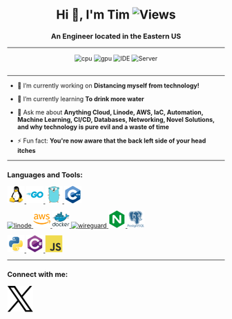 <h1 align="center">
  Hi 👋, I'm Tim
  <img src="https://komarev.com/ghpvc/?username=timjones7&label=Profile%20views&color=0e75b6&style=flat" alt="Views" />
</h1>

<h3 align="center">An Engineer located in the Eastern US</h3>

<hr/>

<div align="center">
<img align="center" src="https://img.shields.io/badge/AMD-Ryzen_7_3700X-ED1C24?style=for-the-badge&logo=amd&logoColor=white" alt="cpu" />
<img align="center" src="https://img.shields.io/badge/AMD-Radeon_RX_5500-ED1C24?style=for-the-badge&logo=amd&logoColor=white" alt="gpu" />
<img align="center" src="https://img.shields.io/badge/Visual_Studio_Code-0078D4?style=for-the-badge&logo=visual%20studio%20code&logoColor=white" alt="IDE" />
<img align="center" src="https://img.shields.io/badge/Linode-00A95C?style=for-the-badge&logo=Linode&logoColor=white" alt="Server" />
</div>

<br/> 
<hr/>

- 🔭 I’m currently working on **Distancing myself from technology!**

- 🌱 I’m currently learning **To drink more water**
  
- 💬 Ask me about **Anything Cloud, Linode, AWS, IaC, Automation, Machine Learning, CI/CD, Databases, Networking, Novel Solutions, and why technology is pure evil and a waste of time**
 
- ⚡ Fun fact: **You're now aware that the back left side of your head itches**

<hr/>




<h3 align="left">Languages and Tools:</h3>
<p align="left">
<a href="https://www.linux.org/" target="_blank" rel="noreferrer"> <img src="https://raw.githubusercontent.com/devicons/devicon/master/icons/linux/linux-original.svg" alt="linux" width="40" height="40"/> </a>
<a href="https://www.go.dev/" target="_blank" rel="noreferrer"> <img src="https://raw.githubusercontent.com/devicons/devicon/master/icons/go/go-original-wordmark.svg" alt="Go" width="40" height="40"/> </a>
<a href="https://www.go.dev/" target="_blank" rel="noreferrer"> <img src="https://raw.githubusercontent.com/devicons/devicon/master/icons/go/go-original.svg" alt="Golang" width="40" height="40"/> </a>
<a href="https://www.w3schools.com/cpp/" target="_blank" rel="noreferrer"> <img src="https://raw.githubusercontent.com/devicons/devicon/master/icons/cplusplus/cplusplus-original.svg" alt="cplusplus" width="40" height="40"/> </a>
  
</p>

<p align="left">
<a href="https://www.linode.com/" target="_blank" rel="noreferrer"> <img src="https://www.vectorlogo.zone/logos/linode/linode-icon.svg" alt="linode" width="40" height="40"/> </a> 
<a href="https://www.aws.com" target="_blank" rel="noreferrer"> <img src="https://raw.githubusercontent.com/devicons/devicon/master/icons/amazonwebservices/amazonwebservices-plain-wordmark.svg" alt="aws" width="40" height="40"/> </a>
<a href="https://www.docker.com/" target="_blank" rel="noreferrer"> <img src="https://raw.githubusercontent.com/devicons/devicon/master/icons/docker/docker-original-wordmark.svg" alt="docker" width="40" height="40"/> </a>   
<a href="https://www.wireguard.com/" target="_blank" rel="noreferrer"> <img src="https://www.vectorlogo.zone/logos/wireguard/wireguard-icon.svg" alt="wireguard" width="40" height="40"/> </a> 
<a href="https://www.nginx.com" target="_blank" rel="noreferrer"> <img src="https://raw.githubusercontent.com/devicons/devicon/master/icons/nginx/nginx-original.svg" alt="nginx" width="40" height="40"/> </a> 
<a href="https://www.postgresql.com" target="_blank" rel="noreferrer"> <img src="https://raw.githubusercontent.com/devicons/devicon/master/icons/postgresql/postgresql-plain-wordmark.svg" alt="postgresql" width="40" height="40"/> </a>   
</p>

<p align="left">
<a href="https://www.python.org" target="_blank" rel="noreferrer"> <img src="https://raw.githubusercontent.com/devicons/devicon/master/icons/python/python-original.svg" alt="python" width="40" height="40"/> </a> 
<a href="https://www.w3schools.com/cs/" target="_blank" rel="noreferrer"> <img src="https://raw.githubusercontent.com/devicons/devicon/master/icons/csharp/csharp-original.svg" alt="csharp" width="40" height="40"/> </a> 
<a href="https://developer.mozilla.org/en-US/docs/Web/JavaScript" target="_blank" rel="noreferrer"> <img src="https://raw.githubusercontent.com/devicons/devicon/master/icons/javascript/javascript-original.svg" alt="javascript" width="40" height="40"/> </a>  
</p>

<hr/>
<h3 align="left">Connect with me:</h3>
<p align="left">
<a href="https://www.x.com/attimjones/" target="blank"><img align="center" src="https://raw.githubusercontent.com/devicons/devicon/master/icons/twitter/twitter-original.svg" alt="https://www.x.com/attimjones" height="60" width="60" /></a>
</p>

</hr>
